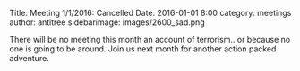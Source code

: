 Title: Meeting 1/1/2016: Cancelled
Date: 2016-01-01 8:00 
category: meetings
author: antitree
sidebarimage: images/2600_sad.png

There will be no meeting this month an account of terrorism.. or because no one is going to be around. Join us next month for another action packed adventure. 
